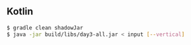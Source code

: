 ## Kotlin

```bash
$ gradle clean shadowJar
$ java -jar build/libs/day3-all.jar < input [--vertical]
```
